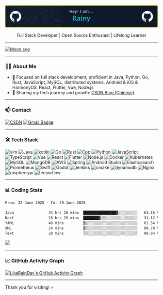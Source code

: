 ![](pic/github-header-image.png)

<p align="center">
  Full Stack Developer | Open Source Enthusiast | Lifelong Learner
</p>

---

[![Moon.svg](https://moon-svg.minung.dev/moon.svg?theme=basic)](https://moon-svg.minung.dev)

---

### 🧑‍💻 About Me

- 💼 Focused on full stack development, proficient in Java, Python, Go, Rust, JavaScript, MySQL, distributed systems, Android & iOS & HarmonyOS, React, Flutter, Vue, Node.js
- 📝 Sharing my tech journey and growth: [CSDN Blog (Chinese)](https://blog.csdn.net/qq_15807167)

---

### 📫 Contact

[![CSDN](https://img.shields.io/badge/-CSDN-c14438?style=flat-square&logo=c&logoColor=white)](https://blog.csdn.net/qq_15807167)
[![Gmail Badge](https://img.shields.io/badge/-Gmail-c14438?style=flat-square&logo=Gmail&logoColor=white&link=mailto:houshuai0816@gmail.com)](mailto:houshuai0816@gmail.com)

<!-- Add more social links if needed -->

---

### 🛠 Tech Stack

<p align="left">
  <img src="https://skillicons.dev/icons?i=vim" alt="vim" width="48" height="48" />
  <img src="https://techstack-generator.vercel.app/java-icon.svg" alt="Java" width="48" height="48" />
  <img src="https://skillicons.dev/icons?i=kotlin" alt="kotlin" width="48" height="48" />
  <img src="https://skillicons.dev/icons?i=go" alt="Go" width="48" height="48" />
  <img src="https://skillicons.dev/icons?i=rust" alt="Rust" width="48" height="48" />
  <img src="https://skillicons.dev/icons?i=cpp" alt="Cpp" width="48" height="48" />
  <img src="https://techstack-generator.vercel.app/python-icon.svg" alt="Python" width="48" height="48" />
  <img src="https://techstack-generator.vercel.app/js-icon.svg" alt="JavaScript" width="48" height="48" />
  <img src="https://techstack-generator.vercel.app/ts-icon.svg" alt="TypeScript" width="48" height="48" />
  <img src="https://skillicons.dev/icons?i=vue" alt="Vue" width="48" height="48" />
  <img src="https://techstack-generator.vercel.app/react-icon.svg" alt="React" width="48" height="48" />
  <img src="https://skillicons.dev/icons?i=flutter" alt="Flutter" width="48" height="48" />
  <img src="https://skillicons.dev/icons?i=nodejs" alt="Node.js" width="48" height="48" />
  <img src="https://techstack-generator.vercel.app/docker-icon.svg" alt="Docker" width="48" height="48" />
  <img src="https://techstack-generator.vercel.app/kubernetes-icon.svg" alt="Kubernetes" width="48" height="48" />
  <img src="https://techstack-generator.vercel.app/mysql-icon.svg" alt="MySQL" width="48" height="48" />
  <img src="https://skillicons.dev/icons?i=mongodb" alt="MongoDB" width="48" height="48" />
  <img src="https://techstack-generator.vercel.app/aws-icon.svg" alt="AWS" width="48" height="48" />
  <img src="https://skillicons.dev/icons?i=spring" alt="Spring" width="48" height="48" />
  <img src="https://skillicons.dev/icons?i=androidstudio" alt="Android Studio" width="48" height="48" />
  <img src="https://skillicons.dev/icons?i=elasticsearch" alt="Elasticsearch" width="48" height="48" />
  <img src="https://skillicons.dev/icons?i=prometheus" alt="Prometheus" width="48" height="48" />
  <img src="https://skillicons.dev/icons?i=swift" alt="Swift" width="48" height="48" />
  <img src="https://skillicons.dev/icons?i=godot" alt="Godot" width="48" height="48" />
  <img src="https://skillicons.dev/icons?i=jenkins" alt="Jenkins" width="48" height="48" />
  <img src="https://skillicons.dev/icons?i=cmake" alt="cmake" width="48" height="48" />
  <img src="https://skillicons.dev/icons?i=dynamodb" alt="dynamodb" width="48" height="48" />
  <img src="https://skillicons.dev/icons?i=nginx" alt="Nginx" width="48" height="48" />
  <img src="https://skillicons.dev/icons?i=raspberrypi" alt="raspberrypi" width="48" height="48" />
  <img src="https://skillicons.dev/icons?i=tensorflow" alt="tensorflow" width="48" height="48" />
</p>

---

### 📊 Coding Stats

<!--START_SECTION:waka-->

```txt
From: 22 June 2025 - To: 29 June 2025

Java                33 hrs 20 mins  ███████████████▓░░░░░░░░░   63.16 %
Dart                16 hrs 25 mins  ███████▓░░░░░░░░░░░░░░░░░   31.12 %
YAML                48 mins         ▒░░░░░░░░░░░░░░░░░░░░░░░░   01.54 %
XML                 24 mins         ▒░░░░░░░░░░░░░░░░░░░░░░░░   00.78 %
Text                20 mins         ░░░░░░░░░░░░░░░░░░░░░░░░░   00.64 %
```

<!--END_SECTION:waka-->

<img src="https://github-readme-stats.vercel.app/api?username=LikeRainDay&show_icons=true&title_color=fff&icon_color=79ff97&text_color=9f9f9f&bg_color=151515&count_private=true">

---

### 📈 GitHub Activity Graph

[![LikeRainDay's GitHub Activity Graph](https://github-readme-activity-graph.vercel.app/graph?username=LikeRainDay&theme=github-compact)](https://github.com/Ashutosh00710/github-readme-activity-graph)

---

Thank you for visiting! ⭐️
